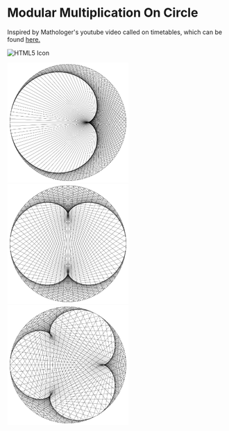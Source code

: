 # Modular Multiplication On Circle

Inspired by Mathologer's youtube video called on timetables, which can be found [here.](https://www.youtube.com/watch?v=qhbuKbxJsk8)


<img src="images/change.gif" alt="HTML5 Icon" width="940">

<img src="images/cardioid.png" alt="HTML5 Icon" width="280"  style="display:inline-block"> <img src="images/nephroid.png" alt="HTML5 Icon" width="280"  style="display:inline-block"><img src="images/factor_4.png" alt="HTML5 Icon" width="280"  style="display:inline-block">
